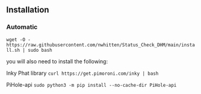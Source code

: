 
## Installation

### Automatic

`wget -O - https://raw.githubusercontent.com/nwhitten/Status_Check_DHM/main/install.sh | sudo bash`


you will also need to install the following:

Inky Phat library `curl https://get.pimoroni.com/inky | bash`

PiHole-api `sudo python3 -m pip install --no-cache-dir PiHole-api`
